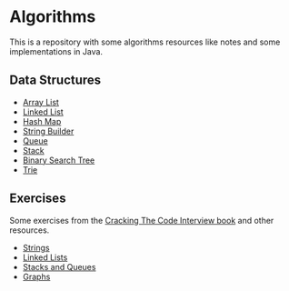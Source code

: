 # Algorithms

This is a repository with some algorithms resources like notes and some implementations in Java.

## Data Structures

+ [Array List](https://github.com/rafaelsfrr/Algorithms-Java/blob/master/doc/data-structures.md#array-list)
+ [Linked List](https://github.com/rafaelsfrr/Algorithms-Java/blob/master/doc/data-structures.md#linked-list)
+ [Hash Map](https://github.com/rafaelsfrr/Algorithms-Java/blob/master/doc/data-structures.md#hash-map)
+ [String Builder](https://github.com/rafaelsfrr/Algorithms-Java/blob/master/doc/data-structures.md#string-builder)
+ [Queue](https://github.com/rafaelsfrr/Algorithms-Java/blob/master/doc/data-structures.md#queue)
+ [Stack](https://github.com/rafaelsfrr/Algorithms-Java/blob/master/doc/data-structures.md#stack)
+ [Binary Search Tree](https://github.com/rafaelsfrr/Algorithms-Java/blob/master/doc/data-structures.md#binary-search-tree)
+ [Trie](https://github.com/rafaelsfrr/Algorithms-Java/blob/master/doc/data-structures.md#trie)

## Exercises
Some exercises from the [Cracking The Code Interview book](http://www.crackingthecodinginterview.com/) and other resources.

+ [Strings](https://github.com/rafaelsfrr/Algorithms-Java/blob/master/doc/strings.md)
+ [Linked Lists](https://github.com/rafaelsfrr/Algorithms-Java/blob/master/doc/linked-list.md)
+ [Stacks and Queues](https://github.com/rafaelsfrr/Algorithms-Java/blob/master/doc/stack-queue.md)
+ [Graphs](https://github.com/rafaelsfrr/Algorithms-Java/blob/master/doc/graphs.md)
